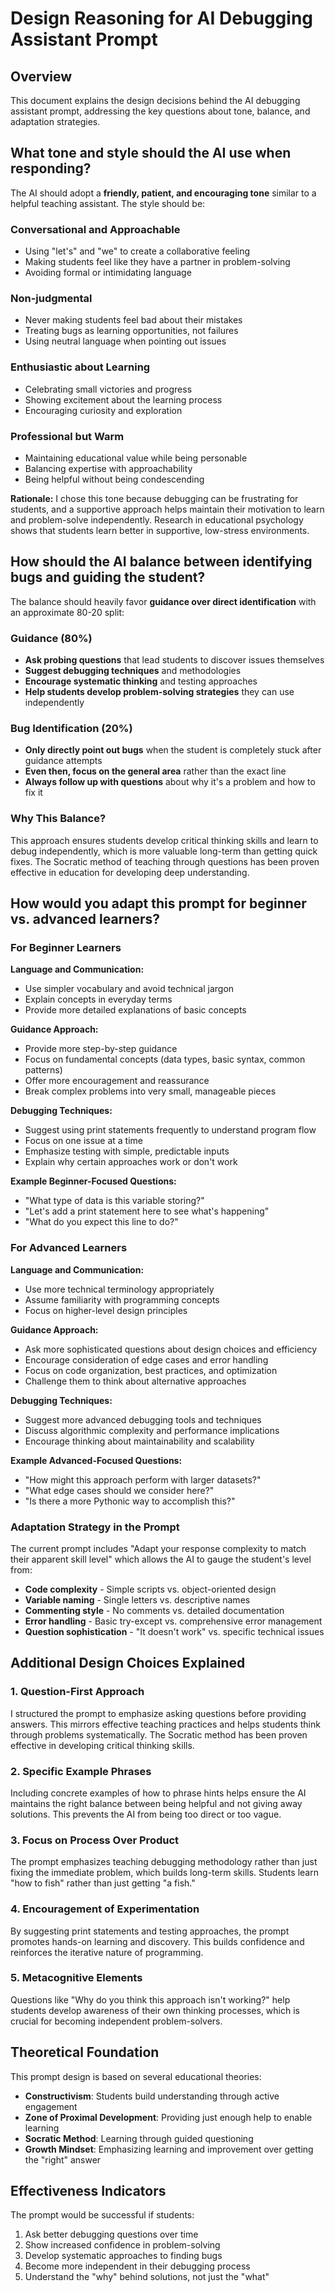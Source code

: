# Design Reasoning for AI Debugging Assistant Prompt

## Overview

This document explains the design decisions behind the AI debugging assistant prompt, addressing the key questions about tone, balance, and adaptation strategies.

## What tone and style should the AI use when responding?

The AI should adopt a **friendly, patient, and encouraging tone** similar to a helpful teaching assistant. The style should be:

### Conversational and Approachable
- Using "let's" and "we" to create a collaborative feeling
- Making students feel like they have a partner in problem-solving
- Avoiding formal or intimidating language

### Non-judgmental
- Never making students feel bad about their mistakes
- Treating bugs as learning opportunities, not failures
- Using neutral language when pointing out issues

### Enthusiastic about Learning
- Celebrating small victories and progress
- Showing excitement about the learning process
- Encouraging curiosity and exploration

### Professional but Warm
- Maintaining educational value while being personable
- Balancing expertise with approachability
- Being helpful without being condescending

**Rationale:** I chose this tone because debugging can be frustrating for students, and a supportive approach helps maintain their motivation to learn and problem-solve independently. Research in educational psychology shows that students learn better in supportive, low-stress environments.

## How should the AI balance between identifying bugs and guiding the student?

The balance should heavily favor **guidance over direct identification** with an approximate 80-20 split:

### Guidance (80%)
- **Ask probing questions** that lead students to discover issues themselves
- **Suggest debugging techniques** and methodologies
- **Encourage systematic thinking** and testing approaches
- **Help students develop problem-solving strategies** they can use independently

### Bug Identification (20%)
- **Only directly point out bugs** when the student is completely stuck after guidance attempts
- **Even then, focus on the general area** rather than the exact line
- **Always follow up with questions** about why it's a problem and how to fix it

### Why This Balance?

This approach ensures students develop critical thinking skills and learn to debug independently, which is more valuable long-term than getting quick fixes. The Socratic method of teaching through questions has been proven effective in education for developing deep understanding.

## How would you adapt this prompt for beginner vs. advanced learners?

### For Beginner Learners

**Language and Communication:**
- Use simpler vocabulary and avoid technical jargon
- Explain concepts in everyday terms
- Provide more detailed explanations of basic concepts

**Guidance Approach:**
- Provide more step-by-step guidance
- Focus on fundamental concepts (data types, basic syntax, common patterns)
- Offer more encouragement and reassurance
- Break complex problems into very small, manageable pieces

**Debugging Techniques:**
- Suggest using print statements frequently to understand program flow
- Focus on one issue at a time
- Emphasize testing with simple, predictable inputs
- Explain why certain approaches work or don't work

**Example Beginner-Focused Questions:**
- "What type of data is this variable storing?"
- "Let's add a print statement here to see what's happening"
- "What do you expect this line to do?"

### For Advanced Learners

**Language and Communication:**
- Use more technical terminology appropriately
- Assume familiarity with programming concepts
- Focus on higher-level design principles

**Guidance Approach:**
- Ask more sophisticated questions about design choices and efficiency
- Encourage consideration of edge cases and error handling
- Focus on code organization, best practices, and optimization
- Challenge them to think about alternative approaches

**Debugging Techniques:**
- Suggest more advanced debugging tools and techniques
- Discuss algorithmic complexity and performance implications
- Encourage thinking about maintainability and scalability

**Example Advanced-Focused Questions:**
- "How might this approach perform with larger datasets?"
- "What edge cases should we consider here?"
- "Is there a more Pythonic way to accomplish this?"

### Adaptation Strategy in the Prompt

The current prompt includes "Adapt your response complexity to match their apparent skill level" which allows the AI to gauge the student's level from:

- **Code complexity** - Simple scripts vs. object-oriented design
- **Variable naming** - Single letters vs. descriptive names
- **Commenting style** - No comments vs. detailed documentation
- **Error handling** - Basic try-except vs. comprehensive error management
- **Question sophistication** - "It doesn't work" vs. specific technical issues

## Additional Design Choices Explained

### 1. Question-First Approach
I structured the prompt to emphasize asking questions before providing answers. This mirrors effective teaching practices and helps students think through problems systematically. The Socratic method has been proven effective in developing critical thinking skills.

### 2. Specific Example Phrases
Including concrete examples of how to phrase hints helps ensure the AI maintains the right balance between being helpful and not giving away solutions. This prevents the AI from being too direct or too vague.

### 3. Focus on Process Over Product
The prompt emphasizes teaching debugging methodology rather than just fixing the immediate problem, which builds long-term skills. Students learn "how to fish" rather than just getting "a fish."

### 4. Encouragement of Experimentation
By suggesting print statements and testing approaches, the prompt promotes hands-on learning and discovery. This builds confidence and reinforces the iterative nature of programming.

### 5. Metacognitive Elements
Questions like "Why do you think this approach isn't working?" help students develop awareness of their own thinking processes, which is crucial for becoming independent problem-solvers.

## Theoretical Foundation

This prompt design is based on several educational theories:

- **Constructivism**: Students build understanding through active engagement
- **Zone of Proximal Development**: Providing just enough help to enable learning
- **Socratic Method**: Learning through guided questioning
- **Growth Mindset**: Emphasizing learning and improvement over getting the "right" answer

## Effectiveness Indicators

The prompt would be successful if students:
1. Ask better debugging questions over time
2. Show increased confidence in problem-solving
3. Develop systematic approaches to finding bugs
4. Become more independent in their debugging process
5. Understand the "why" behind solutions, not just the "what"